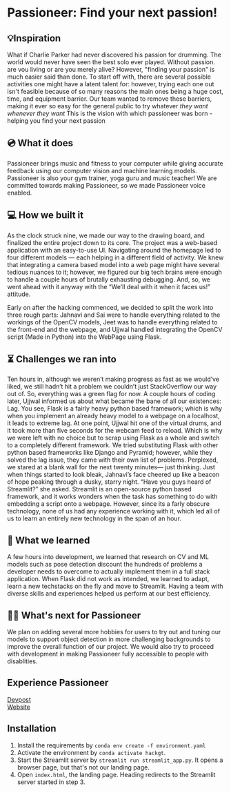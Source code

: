 # Passioneer: Find your next passion!
 
 

## 💡Inspiration

What if Charlie Parker had never discovered his passion for drumming. The world would never have seen the best solo ever played. Without passion. are vou living or are you merely alive?
However, "finding your passion" is much easier said than done. To start off with, there are several possible
activities one might have a latent talent for: however, trying each one out isn't feasible because of so many reasons
the main ones being a huge cost, time, and equipment barrier. Our team wanted to remove these barriers, making it
ever so easy for the general public to try whatever *they want whenever they want* 
This is the vision with which passioneer was born - helping you find your next passion

  
## 💿 What it does

Passioneer brings music and fitness to your computer while giving accurate feedback using our computer vision and machine learning models. Passioneer is also your gym trainer, yoga guru and music teacher! We are committed towards making Passioneer, so we made Passioneer voice enabled.

##  💻 How we built it

As the clock struck nine, we made our way to the drawing board, and finalized the entire project down to its core. The project was a web-based application with an easy-to-use UI. Navigating around the homepage led to four different models — each helping in a different field of activity. We knew that integrating a camera based model into a web page might have several tedious nuances to it; however, we figured our big tech brains were enough to handle a couple hours of brutally exhausting debugging. And, so, we went ahead with it anyway with the “We’ll deal with it when it faces us!” attitude.

Early on after the hacking commenced, we decided to split the work into three rough parts: Jahnavi and Sai were to handle everything related to the workings of the OpenCV models, Jeet was to handle everything related to the front-end and the webpage, and Ujjwal handled integrating the OpenCV script (Made in Python) into the WebPage using Flask.

## ⏳ Challenges we ran into

Ten hours in, although we weren’t making progress as fast as we would’ve liked, we still hadn’t hit a problem we couldn’t just StackOverflow our way out of. So, everything was a green flag for now. A couple hours of coding later, Ujjwal informed us about what became the bane of all our existences: Lag. You see, Flask is a fairly heavy python based framework; which is why when you implement an already heavy model to a webpage on a localhost, it leads to extreme lag. At one point, Ujjwal hit one of the virtual drums, and it took more than five seconds for the webcam feed to reload. Which is why we were left with no choice but to scrap using Flask as a whole and switch to a completely different framework. 
We tried substituting Flask with other python based frameworks like Django and Pyramid; however, while they solved the lag issue, they came with their own list of problems. Perplexed, we stared at a blank wall for the next twenty minutes— just thinking. Just when things started to look bleak, Jahnavi’s face cheered up like a beacon of hope peaking through a dusky, starry night. “Have you guys heard of Streamlit?” she asked. Streamlit is an open-source python based framework, and it works wonders when the task has something to do with embedding a script onto a webpage. However, since its a farly obscure technology, none of us had any experience working with it, which led all of us to learn an entirely new technology in the span of an hour.
  


## 🧠 What we learned

A few hours into development, we learned that research on CV and ML models such as pose detection discount the hundreds of problems a developer needs to overcome to actually implement them in a full stack application. When Flask did not work as intended, we learned to adapt, learn a new techstacks on the fly and move to Streamlit. Having a team with diverse skills and experiences helped us perform at our best efficiency.

## 👷‍♂️ What's next for Passioneer
We plan on adding several more hobbies for users to try out and tuning our models to support object detection in more challenging backgrounds to improve the overall function of our project. We would also try to proceed with development in making Passioneer fully accessible to people with disablities.

## Experience Passioneer
[Devpost](https://devpost.com/software/passioneer?ref_content=user-portfolio&ref_feature=in_progress)  
[Website](https://pradyumnach.github.io/Passioneers/)

## Installation
1. Install the requirements by ```conda env create -f environment.yaml```
2. Activate the environment by ```conda activate hackgt```.
3. Start the Streamlit server by ```streamlit run streamlit_app.py```. It opens a browser page, but that's not our landing page.
4. Open ```index.html```, the landing page. Heading redirects to the Streamlit server started in step 3.
